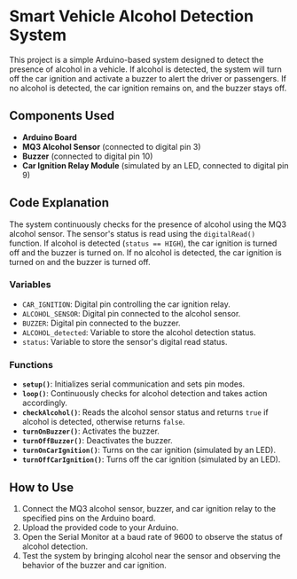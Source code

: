 # Smart Vehicle Alcohol Detection System

This project is a simple Arduino-based system designed to detect the presence of alcohol in a vehicle. If alcohol is detected, the system will turn off the car ignition and activate a buzzer to alert the driver or passengers. If no alcohol is detected, the car ignition remains on, and the buzzer stays off.

## Components Used

- **Arduino Board**
- **MQ3 Alcohol Sensor** (connected to digital pin 3)
- **Buzzer** (connected to digital pin 10)
- **Car Ignition Relay Module** (simulated by an LED, connected to digital pin 9)

## Code Explanation

The system continuously checks for the presence of alcohol using the MQ3 alcohol sensor. The sensor's status is read using the `digitalRead()` function. If alcohol is detected (`status == HIGH`), the car ignition is turned off and the buzzer is turned on. If no alcohol is detected, the car ignition is turned on and the buzzer is turned off.

### Variables

- `CAR_IGNITION`: Digital pin controlling the car ignition relay.
- `ALCOHOL_SENSOR`: Digital pin connected to the alcohol sensor.
- `BUZZER`: Digital pin connected to the buzzer.
- `ALCOHOL_detected`: Variable to store the alcohol detection status.
- `status`: Variable to store the sensor's digital read status.

### Functions

- **`setup()`**: Initializes serial communication and sets pin modes.
- **`loop()`**: Continuously checks for alcohol detection and takes action accordingly.
- **`checkAlcohol()`**: Reads the alcohol sensor status and returns `true` if alcohol is detected, otherwise returns `false`.
- **`turnOnBuzzer()`**: Activates the buzzer.
- **`turnOffBuzzer()`**: Deactivates the buzzer.
- **`turnOnCarIgnition()`**: Turns on the car ignition (simulated by an LED).
- **`turnOffCarIgnition()`**: Turns off the car ignition (simulated by an LED).

## How to Use

1. Connect the MQ3 alcohol sensor, buzzer, and car ignition relay to the specified pins on the Arduino board.
2. Upload the provided code to your Arduino.
3. Open the Serial Monitor at a baud rate of 9600 to observe the status of alcohol detection.
4. Test the system by bringing alcohol near the sensor and observing the behavior of the buzzer and car ignition.
